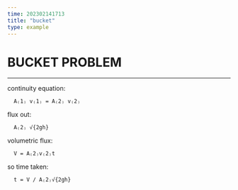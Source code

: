 ```yaml
---
time: 202302141713
title: "bucket"
type: example
---
```


# BUCKET PROBLEM
--------------------------------------------------------------------------------

continuity equation:
```
  A₍1₎ v₍1₎ = A₍2₎ v₍2₎
```

flux out:
```
  A₍2₎ √{2gh}
```

volumetric flux:
```
  V = A₍2₎v₍2₎t
```

so time taken:
```
  t = V / A₍2₎√{2gh}
```
